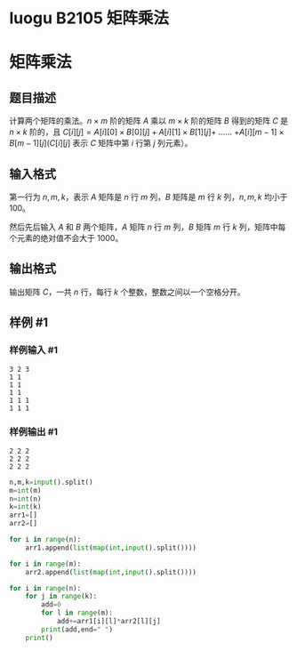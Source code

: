# luogu B2105 矩阵乘法



# 矩阵乘法

## 题目描述

计算两个矩阵的乘法。$n \times m$ 阶的矩阵 $A$ 乘以 $m \times k$ 阶的矩阵 $B$ 得到的矩阵 $C$ 是 $n \times k$ 阶的，且 $C[i][j]=A[i][0] \times B[0][j]+A[i][1] \times B[1][j]+$ …… $+A[i][m-1] \times B[m-1][j](C[i][j]$ 表示 $C$ 矩阵中第 $i$ 行第 $j$ 列元素）。

## 输入格式

第一行为 $n,m,k$，表示 $A$ 矩阵是 $n$ 行 $m$ 列，$B$ 矩阵是 $m$ 行 $k$ 列，$n,m,k$ 均小于 $100$。

然后先后输入 $A$ 和 $B$ 两个矩阵，$A$ 矩阵 $n$ 行 $m$ 列，$B$ 矩阵 $m$ 行 $k$ 列，矩阵中每个元素的绝对值不会大于 $1000$。

## 输出格式

输出矩阵 $C$，一共 $n$ 行，每行 $k$ 个整数，整数之间以一个空格分开。

## 样例 #1

### 样例输入 #1

```
3 2 3
1 1
1 1
1 1
1 1 1
1 1 1
```

### 样例输出 #1

```
2 2 2
2 2 2
2 2 2
```





```python
n,m,k=input().split()
m=int(m)
n=int(n)
k=int(k)
arr1=[]
arr2=[]

for i in range(n):
    arr1.append(list(map(int,input().split())))

for i in range(m):
    arr2.append(list(map(int,input().split())))

for i in range(n):
    for j in range(k):
        add=0
        for l in range(m):
            add+=arr1[i][l]*arr2[l][j]
        print(add,end=" ")
    print()

```





